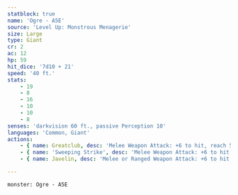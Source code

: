 ```yaml
---
statblock: true
name: 'Ogre - A5E'
source: 'Level Up: Monstrous Menagerie'
size: Large
type: Giant
cr: 2
ac: 12
hp: 59
hit_dice: '7d10 + 21'
speed: '40 ft.'
stats:
    - 19
    - 8
    - 16
    - 10
    - 10
    - 8
senses: 'darkvision 60 ft., passive Perception 10'
languages: 'Common, Giant'
actions:
    - { name: Greatclub, desc: 'Melee Weapon Attack: +6 to hit, reach 5 ft., one target. Hit: 13 (2d8 + 4) bludgeoning damage, and if the target is a Medium or smaller creature, it makes a DC 14 Strength saving throw, falling prone on a failure.' }
    - { name: 'Sweeping Strike', desc: 'Melee Weapon Attack: +6 to hit, reach 5 ft., all creatures within 5 feet. Hit: 8 (1d8 + 4) bludgeoning damage, and if the target is a Medium or smaller creature, it makes a DC 14 Strength saving throw. On a failure, it is pushed 10 feet away from the ogre.' }
    - { name: Javelin, desc: 'Melee or Ranged Weapon Attack: +6 to hit, reach 5 ft. or range 30/120 ft., one target. Hit: 11 (2d6 + 4) piercing damage.' }

---
```

```statblock
monster: Ogre - A5E
```
